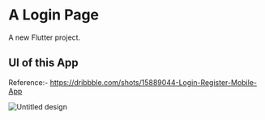 # A Login Page

A new Flutter project.

## UI of this App

Reference:- https://dribbble.com/shots/15889044-Login-Register-Mobile-App

![Untitled design](https://user-images.githubusercontent.com/99192107/206857832-1a5d95c1-fd77-4e67-a9c5-3306f1fd0923.png)
